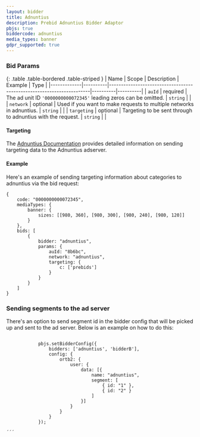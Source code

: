 ```yaml
---
layout: bidder
title: Adnuntius
description: Prebid Adnuntius Bidder Adaptor
pbjs: true
biddercode: adnuntius
media_types: banner
gdpr_supported: true
---
```


### Bid Params

{: .table .table-bordered .table-striped }
| Name | Scope | Description | Example | Type |
|-------------|----------|----------------------------------------------------------------------|----------|----------|
| `auId` | required | The ad unit ID `'0000000000072345'` leading zeros can be omitted. | `string` | |
| `network` | optional | Used if you want to make requests to multiple networks in adnuntius. | `string` | |
| `targeting` | optional | Targeting to be sent through to adnuntius with the request. | `string` | |

#### Targeting

The [Adnuntius Documentation](https://docs.adnuntius.com/adnuntius-advertising/requesting-ads/intro) provides detailed information on sending targeting data to the Adnuntius adserver.

#### Example

Here's an example of sending targeting information about categories to adnuntius via the bid request:

```
{
    code: "0000000000072345",
    mediaTypes: {
        banner: {
            sizes: [[980, 360], [980, 300], [980, 240], [980, 120]]
        }
    },
    bids: [
        {
            bidder: "adnuntius",
            params: {
                auId: "8b6bc",
                network: "adnuntius",
                targeting: {
                    c: ['prebids']
                }
            }
        }
    ]
}
```

### Sending segments to the ad server

There's an option to send segment id in the bidder config that will be picked up and sent to the ad server. Below is an example on how to do this:

```

			pbjs.setBidderConfig({
				bidders: ['adnuntius', 'bidderB'],
				config: {
					ortb2: {
						user: {
							data: [{
								name: "adnuntius",
								segment: [
									{ id: "1" },
									{ id: "2" }
								]
							}]
						}
					}
				}
			});

´´´
```
